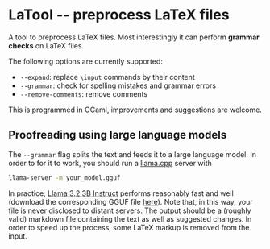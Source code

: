# LaTool -- preprocess LaTeX files

A tool to preprocess LaTeX files. Most interestingly it can perform **grammar checks** on LaTeX files.

The following options are currently supported:

- `--expand`: replace `\input` commands by their content
- `--grammar`: check for spelling mistakes and grammar errors
- `--remove-comments`: remove comments

This is programmed in OCaml, improvements and suggestions are welcome.

## Proofreading using large language models

The `--grammar` flag splits the text and feeds it to a large language model. In order to for it to work, you should run a [llama.cpp](https://github.com/ggerganov/llama.cpp) server with

```sh
llama-server -m your_model.gguf
```

In practice, [Llama 3.2 3B Instruct](https://huggingface.co/meta-llama/Llama-3.2-3B) performs reasonably fast and well (download the corresponding GGUF file [here](https://huggingface.co/bartowski/Llama-3.2-3B-Instruct-GGUF)). Note that, in this way, your file is never disclosed to distant servers. The output should be a (roughly valid) markdown file containing the text as well as suggested changes. In order to speed up the process, some LaTeX markup is removed from the input.
